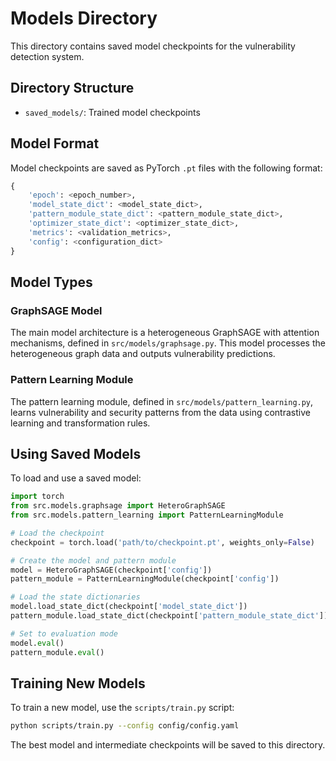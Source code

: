 # Models Directory

This directory contains saved model checkpoints for the vulnerability detection system.

## Directory Structure

- `saved_models/`: Trained model checkpoints

## Model Format

Model checkpoints are saved as PyTorch `.pt` files with the following format:

```python
{
    'epoch': <epoch_number>,
    'model_state_dict': <model_state_dict>,
    'pattern_module_state_dict': <pattern_module_state_dict>,
    'optimizer_state_dict': <optimizer_state_dict>,
    'metrics': <validation_metrics>,
    'config': <configuration_dict>
}
```

## Model Types

### GraphSAGE Model

The main model architecture is a heterogeneous GraphSAGE with attention mechanisms, defined in `src/models/graphsage.py`. This model processes the heterogeneous graph data and outputs vulnerability predictions.

### Pattern Learning Module

The pattern learning module, defined in `src/models/pattern_learning.py`, learns vulnerability and security patterns from the data using contrastive learning and transformation rules.

## Using Saved Models

To load and use a saved model:

```python
import torch
from src.models.graphsage import HeteroGraphSAGE
from src.models.pattern_learning import PatternLearningModule

# Load the checkpoint
checkpoint = torch.load('path/to/checkpoint.pt', weights_only=False)

# Create the model and pattern module
model = HeteroGraphSAGE(checkpoint['config'])
pattern_module = PatternLearningModule(checkpoint['config'])

# Load the state dictionaries
model.load_state_dict(checkpoint['model_state_dict'])
pattern_module.load_state_dict(checkpoint['pattern_module_state_dict'])

# Set to evaluation mode
model.eval()
pattern_module.eval()
```

## Training New Models

To train a new model, use the `scripts/train.py` script:

```bash
python scripts/train.py --config config/config.yaml
```

The best model and intermediate checkpoints will be saved to this directory.